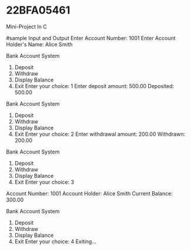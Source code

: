 # 22BFA05461
Mini-Project In C


#sample Input and Output
Enter Account Number: 1001
Enter Account Holder's Name: Alice Smith

Bank Account System
1. Deposit
2. Withdraw
3. Display Balance
4. Exit
Enter your choice: 1
Enter deposit amount: 500.00
Deposited: 500.00

Bank Account System
1. Deposit
2. Withdraw
3. Display Balance
4. Exit
Enter your choice: 2
Enter withdrawal amount: 200.00
Withdrawn: 200.00

Bank Account System
1. Deposit
2. Withdraw
3. Display Balance
4. Exit
Enter your choice: 3

Account Number: 1001
Account Holder: Alice Smith
Current Balance: 300.00

Bank Account System
1. Deposit
2. Withdraw
3. Display Balance
4. Exit
Enter your choice: 4
Exiting...
